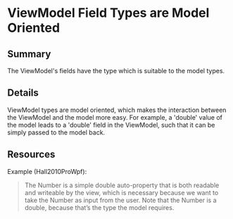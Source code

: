 # ViewModel Field Types are Model Oriented

## Summary
The ViewModel's fields have the type which is suitable to the model types.

## Details
ViewModel types are model oriented, which makes the interaction between the ViewModel and the model more easy.
For example, a 'double' value of the model leads to a 'double' field in the ViewModel, such that it can be simply passed to the model back.

## Resources
Example (Hall2010ProWpf):
> The Number is a simple double auto-property that is both readable and writeable by the view, which is necessary because we want to take the Number as input from the user. Note that the Number is a double, because that’s the type the model requires.
